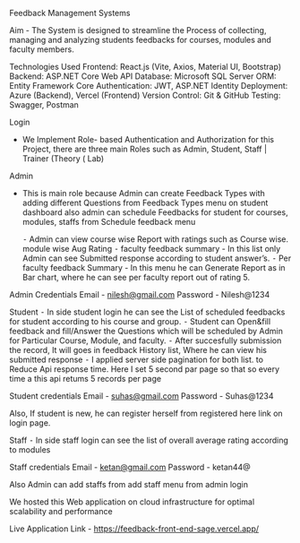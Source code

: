 Feedback Management Systems 

Aim - The System is designed to streamline the Process of collecting, managing and analyzing students feedbacks for courses, modules and faculty members.

Technologies Used
Frontend: React.js (Vite, Axios, Material UI, Bootstrap)
Backend: ASP.NET Core Web API
Database: Microsoft SQL Server
ORM: Entity Framework Core
Authentication: JWT, ASP.NET Identity
Deployment: Azure (Backend), Vercel (Frontend)
Version Control: Git & GitHub
Testing: Swagger, Postman

Login
- We Implement Role- based Authentication and Authorization for this Project, there are three main Roles such as Admin, Student, Staff | Trainer (Theory ( Lab)

Admin 
- This is main role because Admin can create Feedback Types with adding different Questions from Feedback Types menu on student dashboard also admin can schedule Feedbacks     for student for courses, modules, staffs from Schedule feedback menu

	⁃	﻿﻿Admin can view course wise Report with ratings such as Course wise. module wise Aug Rating
	⁃	﻿﻿faculty feedback summary - In this list only Admin can see Submitted response according to student answer’s.
	⁃	﻿﻿Per faculty feedback Summary - In this menu he can Generate Report as in Bar chart, where he can see per faculty report out of rating 5.

Admin Credentials 
Email - nilesh@gmail.com
Password - Nilesh@1234

Student
	⁃	In side student login he can see the List of scheduled feedbacks for student according to his course and group.
	⁃	﻿﻿Student can Open&fill feedback and fill/Answer the Questions which will be scheduled by Admin for Particular Course, Module, and faculty.
	⁃	﻿﻿After succesfully submission the record, It will goes in feedback History list, Where he can view his submitted response
	⁃	﻿﻿I applied server side pagination for both list. to Reduce Api response time. Here I set 5 second par page so that so every time a this api retums 5 records per page

Student credentials 
Email - suhas@gmail.com
Password - Suhas@1234

Also, If student is new, he can register herself from registered here link on login page.

Staff
	⁃	In side staff login can see the list of overall average rating according to modules

Staff credentials
Email - ketan@gmail.com
Password - ketan44@

Also Admin can add staffs from add staff menu from admin login

We hosted this Web application on cloud infrastructure for optimal scalability and performance 



Live Application Link - 
https://feedback-front-end-sage.vercel.app/
